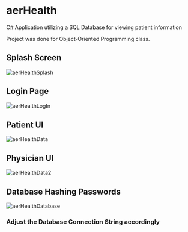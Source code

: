# aerHealth
C# Application utilizing a SQL Database for viewing patient information

Project was done for Object-Oriented Programming class.

Splash Screen
--------------
![aerHealthSplash](https://user-images.githubusercontent.com/54923059/71328934-16683a80-24ed-11ea-935c-e6631b4b529a.PNG)

Login Page
--------------
![aerHealthLogIn](https://user-images.githubusercontent.com/54923059/71328931-0cded280-24ed-11ea-8ba2-01ec7347ffd1.PNG)

Patient UI
--------------
![aerHealthData](https://user-images.githubusercontent.com/54923059/71328925-e5880580-24ec-11ea-99e5-bc74e75c3d8b.PNG)

Physician UI
--------------
![aerHealthData2](https://user-images.githubusercontent.com/54923059/71328927-fd5f8980-24ec-11ea-9d92-834a97ed414e.PNG)

Database Hashing Passwords
--------------
![aerHealthDatabase](https://user-images.githubusercontent.com/54923059/71328930-05b7c480-24ed-11ea-917b-e4c9c00ebe38.PNG)

### Adjust the Database Connection String accordingly
